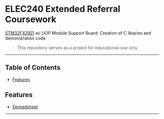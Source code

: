 # ELEC240 Extended Referral Coursework
[STM32F429ZI](https://www.st.com/en/microcontrollers-microprocessors/stm32f429zi.html) w/ UOP Module Support Board: Creation of C libaries and demonstration code

> This repository serves as a project for educational-use only

 ---

## Table of Contents
- [Features](#features)


## Features
- [Spreadsheet](https://docs.google.com/spreadsheets/d/1K_7O-bgdNsYgTAxy73LaSyokLMVCuXmlDPsqlT9L7dE/edit?usp=sharing)

---

